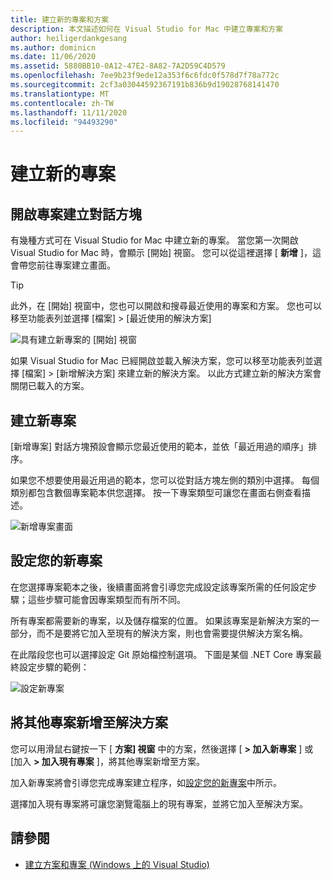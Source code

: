 ```yaml
---
title: 建立新的專案和方案
description: 本文描述如何在 Visual Studio for Mac 中建立專案和方案
author: heiligerdankgesang
ms.author: dominicn
ms.date: 11/06/2020
ms.assetid: 5880BB10-0A12-47E2-8A82-7A2D59C4D579
ms.openlocfilehash: 7ee9b23f9ede12a353f6c6fdc0f578d7f78a772c
ms.sourcegitcommit: 2cf3a03044592367191b836b9d19028768141470
ms.translationtype: MT
ms.contentlocale: zh-TW
ms.lasthandoff: 11/11/2020
ms.locfileid: "94493290"
---
```

# <a name="create-a-new-project"></a>建立新的專案

## <a name="opening-the-project-creation-dialog"></a>開啟專案建立對話方塊

有幾種方式可在 Visual Studio for Mac 中建立新的專案。 當您第一次開啟 Visual Studio for Mac 時，會顯示 [開始] 視窗。 您可以從這裡選擇 [ **新增** ]，這會帶您前往專案建立畫面。

> [!TIP]
> 此外，在 [開始] 視窗中，您也可以開啟和搜尋最近使用的專案和方案。 您也可以移至功能表列並選擇 [檔案] > [最近使用的解決方案]

![具有建立新專案的 [開始] 視窗](media/first-run-project.png)

如果 Visual Studio for Mac 已經開啟並載入解決方案，您可以移至功能表列並選擇 [檔案] > [新增解決方案] 來建立新的解決方案。 以此方式建立新的解決方案會關閉已載入的方案。

## <a name="creating-a-new-project"></a>建立新專案

[新增專案] 對話方塊預設會顯示您最近使用的範本，並依「最近用過的順序」排序。

如果您不想要使用最近用過的範本，您可以從對話方塊左側的類別中選擇。 每個類別都包含數個專案範本供您選擇。 按一下專案類型可讓您在畫面右側查看描述。

![新增專案畫面](media/project-creation-screen.png)

## <a name="configuring-your-new-project"></a>設定您的新專案

在您選擇專案範本之後，後續畫面將會引導您完成設定該專案所需的任何設定步驟；這些步驟可能會因專案類型而有所不同。

所有專案都需要新的專案，以及儲存檔案的位置。 如果該專案是新解決方案的一部分，而不是要將它加入至現有的解決方案，則也會需要提供解決方案名稱。

在此階段您也可以選擇設定 Git 原始檔控制選項。 下圖是某個 .NET Core 專案最終設定步驟的範例：

![設定新專案](media/configure-new-project.png)

## <a name="adding-additional-projects-to-a-solution"></a>將其他專案新增至解決方案

您可以用滑鼠右鍵按一下 [ **方案] 視窗** 中的方案，然後選擇 [ **> 加入新專案** ] 或 [加入 **> 加入現有專案** ]，將其他專案新增至方案。

加入新專案將會引導您完成專案建立程序，如[設定您的新專案](#configuring-your-new-project)中所示。

選擇加入現有專案將可讓您瀏覽電腦上的現有專案，並將它加入至解決方案。

## <a name="see-also"></a>請參閱

- [建立方案和專案 (Windows 上的 Visual Studio)](/visualstudio/ide/creating-solutions-and-projects)
